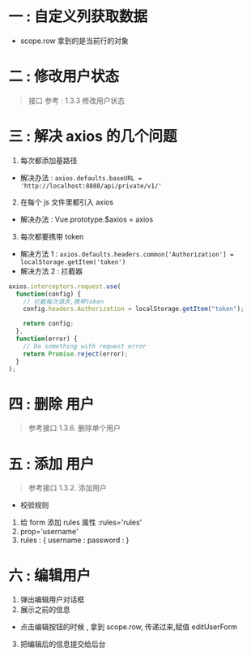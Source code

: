 # 一 : 自定义列获取数据

<template slot-scope='scope'>
 {{ scope.row.mg_state }}
</template>

- scope.row 拿到的是当前行的对象

# 二 : 修改用户状态

> 接口 参考 : 1.3.3 修改用户状态

# 三 : 解决 axios 的几个问题

1. 每次都添加基路径

- 解决办法 : `axios.defaults.baseURL = 'http://localhost:8888/api/private/v1/'`

2. 在每个 js 文件里都引入 axios

- 解决办法 : Vue.prototype.\$axios = axios

3. 每次都要携带 token

- 解决方法 1 : `axios.defaults.headers.common['Authorization'] = localStorage.getItem('token')`
- 解决方法 2 : 拦截器

```js
axios.interceptors.request.use(
  function(config) {
    // 拦截每次请求,携带token
    config.headers.Authorization = localStorage.getItem("token");

    return config;
  },
  function(error) {
    // Do something with request error
    return Promise.reject(error);
  }
);
```

# 四 : 删除 用户

> 参考接口 1.3.6. 删除单个用户

# 五 : 添加 用户

> 参考接口 1.3.2. 添加用户

- 校验规则

1. 给 form 添加 rules 属性 :rules='rules'
2. prop='username'
3. rules : { username : password : }

# 六 : 编辑用户

1. 弹出编辑用户对话框
2. 展示之前的信息

- 点击编辑按钮的时候 , 拿到 scope.row, 传递过来,赋值 editUserForm

3. 把编辑后的信息提交给后台

